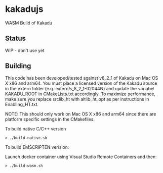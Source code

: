 # kakadujs
WASM Build of Kakadu

## Status

WIP - don't use yet

## Building

This code has been developed/tested against v8_2_1 of Kakadu on Mac OS X x86 and arm64.  You must place a licensed version of the Kakadu source in the extern folder (e.g. extern/v_8_2_1-02044N) and update the variabel KAKADU_ROOT in CMakeLists.txt accordingly.  To maximize performance, make sure you replace srclib_ht with altlib_ht_opt as per instructions in Enabling_HT.txt.

NOTE: This should only work on Mac OS X x86 and arm64 since there are platform specific settings in the CMakefiles.

To build native C/C++ version
```
> ./build-native.sh
```

To build EMSCRIPTEN verision:

Launch docker container using Visual Studio Remote Containers and then:

```
> ./build-wasm.sh
```
